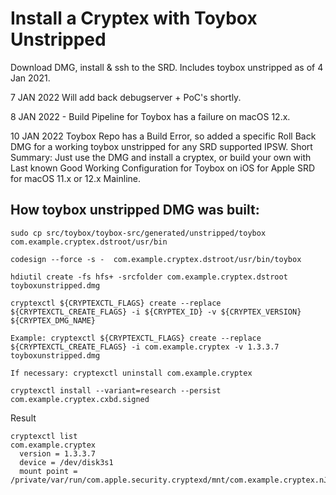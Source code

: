 # Install a Cryptex with Toybox Unstripped

Download DMG, install & ssh to the SRD. Includes toybox unstripped as of 4 Jan 2021. 

7 JAN 2022 Will add back debugserver + PoC's shortly. 

8 JAN 2022 - Build Pipeline for Toybox has a failure on macOS 12.x.

10 JAN 2022 Toybox Repo has a Build Error, so added a specific Roll Back DMG for a working toybox unstripped for any SRD supported IPSW. Short Summary: Just use the DMG and install a cryptex, or build your own with Last known Good Working Configuration for Toybox on iOS for Apple SRD for macOS 11.x or 12.x Mainline.

How toybox unstripped DMG was built:
------
```
sudo cp src/toybox/toybox-src/generated/unstripped/toybox com.example.cryptex.dstroot/usr/bin

codesign --force -s -  com.example.cryptex.dstroot/usr/bin/toybox

hdiutil create -fs hfs+ -srcfolder com.example.cryptex.dstroot toyboxunstripped.dmg

cryptexctl ${CRYPTEXCTL_FLAGS} create --replace ${CRYPTEXCTL_CREATE_FLAGS} -i ${CRYPTEX_ID} -v ${CRYPTEX_VERSION} ${CRYPTEX_DMG_NAME}

Example: cryptexctl ${CRYPTEXCTL_FLAGS} create --replace ${CRYPTEXCTL_CREATE_FLAGS} -i com.example.cryptex -v 1.3.3.7 toyboxunstripped.dmg

If necessary: cryptexctl uninstall com.example.cryptex

cryptexctl install --variant=research --persist com.example.cryptex.cxbd.signed
```
Result
```
cryptexctl list
com.example.cryptex
  version = 1.3.3.7
  device = /dev/disk3s1
  mount point = /private/var/run/com.apple.security.cryptexd/mnt/com.example.cryptex.nJlkxj
```

